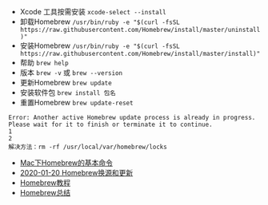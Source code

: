 * Xcode 工具按需安装 ``` xcode-select --install ```
* 卸载Homebrew ``` /usr/bin/ruby -e "$(curl -fsSL https://raw.githubusercontent.com/Homebrew/install/master/uninstall)" ```
* 安装Homebrew ``` /usr/bin/ruby -e "$(curl -fsSL https://raw.githubusercontent.com/Homebrew/install/master/install)" ```
* 帮助 ``` brew help ```
* 版本 ``` brew -v ``` 或 ``` brew --version ```
* 更新Homebrew ``` brew update ```
* 安装软件包 ``` brew install 包名 ```
* 重置Homebrew ``` brew update-reset ```

```
Error: Another active Homebrew update process is already in progress.
Please wait for it to finish or terminate it to continue.
1
2
解决方法：rm -rf /usr/local/var/homebrew/locks
```

* [Mac下Homebrew的基本命令](https://zhuanlan.zhihu.com/p/90765541)
* [2020-01-20 Homebrew换源和更新](https://www.jianshu.com/p/906e10bb6a21)
* [Homebrew教程](https://www.knowledgedict.com/tutorial/homebrew-command-update.html)
* [Homebrew总结](https://blog.csdn.net/tom_ke/article/details/79321210)